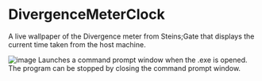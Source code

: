 # DivergenceMeterClock
A live wallpaper of the Divergence meter from Steins;Gate that displays the current time taken from the host machine.

![image](https://github.com/Unknnownnn/DivergenceMeterClock/assets/143204520/b7fd3f59-1ad7-489b-b1e9-fd3ca95d47ad)
Launches a command prompt window when the .exe is opened. The program can be stopped by closing the command prompt window.
